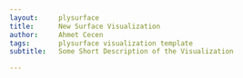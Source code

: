 ```yaml
---
layout:     plysurface
title:      New Surface Visualization
author:     Ahmet Cecen
tags: 		plysurface visualization template
subtitle:   Some Short Description of the Visualization

---
```


